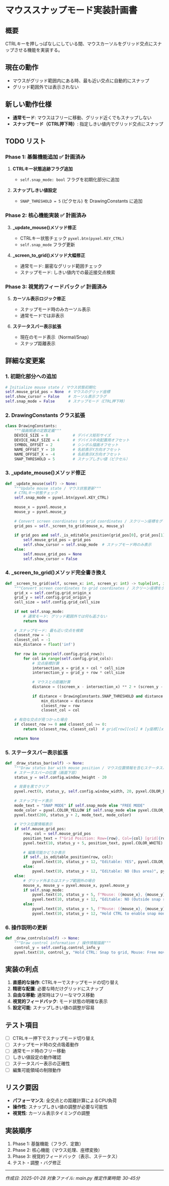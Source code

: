 # マウススナップモード実装計画書

## 概要
CTRLキーを押しっぱなしにしている間、マウスカーソルをグリッド交点にスナップさせる機能を実装する。

## 現在の動作
- マウスがグリッド範囲内にある時、最も近い交点に自動的にスナップ
- グリッド範囲外では表示されない

## 新しい動作仕様
- **通常モード**: マウスはフリーに移動、グリッド近くでもスナップしない
- **スナップモード（CTRL押下時）**: 指定しきい値内でグリッド交点にスナップ

## TODO リスト

### Phase 1: 基盤機能追加 ✅ 計画済み
1. **CTRLキー状態追跡フラグ追加**
   - `self.snap_mode: bool` フラグを初期化部分に追加
   
2. **スナップしきい値設定**
   - `SNAP_THRESHOLD = 5` (ピクセル) を DrawingConstants に追加

### Phase 2: 核心機能実装 ✅ 計画済み
3. **_update_mouse()メソッド修正**
   - CTRLキー状態チェック `pyxel.btn(pyxel.KEY_CTRL)`
   - `self.snap_mode` フラグ更新

4. **_screen_to_grid()メソッド大幅修正**
   - 通常モード: 厳密なグリッド範囲チェック
   - スナップモード: しきい値内での最近接交点検索

### Phase 3: 視覚的フィードバック ✅ 計画済み
5. **カーソル表示ロジック修正**
   - スナップモード時のみカーソル表示
   - 通常モードでは非表示

6. **ステータスバー表示拡張**
   - 現在のモード表示（Normal/Snap）
   - スナップ距離表示

## 詳細な変更案

### 1. 初期化部分への追加
```python
# Initialize mouse state / マウス状態初期化
self.mouse_grid_pos = None  # マウスのグリッド座標
self.show_cursor = False    # カーソル表示フラグ
self.snap_mode = False      # スナップモード（CTRL押下時）
```

### 2. DrawingConstants クラス拡張
```python
class DrawingConstants:
    """描画関連の定数定義"""
    DEVICE_SIZE = 8           # デバイス矩形サイズ
    DEVICE_HALF_SIZE = 4      # デバイス中央配置用オフセット
    SYMBOL_OFFSET = 2         # シンボル描画オフセット
    NAME_OFFSET_Y = 10        # 名前表示Y方向オフセット
    NAME_OFFSET_X = -4        # 名前表示X方向オフセット
    SNAP_THRESHOLD = 5        # スナップしきい値（ピクセル）
```

### 3. _update_mouse()メソッド修正
```python
def _update_mouse(self) -> None:
    """Update mouse state / マウス状態更新"""
    # CTRLキー状態チェック
    self.snap_mode = pyxel.btn(pyxel.KEY_CTRL)
    
    mouse_x = pyxel.mouse_x
    mouse_y = pyxel.mouse_y
    
    # Convert screen coordinates to grid coordinates / スクリーン座標をグリッド座標に変換
    grid_pos = self._screen_to_grid(mouse_x, mouse_y)
    
    if grid_pos and self._is_editable_position(grid_pos[0], grid_pos[1]):
        self.mouse_grid_pos = grid_pos
        self.show_cursor = self.snap_mode  # スナップモード時のみ表示
    else:
        self.mouse_grid_pos = None
        self.show_cursor = False
```

### 4. _screen_to_grid()メソッド完全書き換え
```python
def _screen_to_grid(self, screen_x: int, screen_y: int) -> tuple[int, int] | None:
    """Convert screen coordinates to grid coordinates / スクリーン座標をグリッド座標に変換"""
    grid_x = self.config.grid_origin_x
    grid_y = self.config.grid_origin_y
    cell_size = self.config.grid_cell_size
    
    if not self.snap_mode:
        # 通常モード: グリッド範囲外では何も返さない
        return None
    
    # スナップモード: 最も近い交点を検索
    closest_row = -1
    closest_col = -1
    min_distance = float('inf')
    
    for row in range(self.config.grid_rows):
        for col in range(self.config.grid_cols):
            # 交点座標計算
            intersection_x = grid_x + col * cell_size
            intersection_y = grid_y + row * cell_size
            
            # マウスとの距離計算
            distance = ((screen_x - intersection_x) ** 2 + (screen_y - intersection_y) ** 2) ** 0.5
            
            if distance < DrawingConstants.SNAP_THRESHOLD and distance < min_distance:
                min_distance = distance
                closest_row = row
                closest_col = col
    
    # 有効な交点が見つかった場合
    if closest_row >= 0 and closest_col >= 0:
        return (closest_row, closest_col)  # grid[row][col] # [y座標][x座標] の順序
    
    return None
```

### 5. ステータスバー表示拡張
```python
def _draw_status_bar(self) -> None:
    """Draw status bar with mouse position / マウス位置情報を含むステータスバー描画"""
    # ステータスバーの位置（画面下部）
    status_y = self.config.window_height - 20
    
    # 背景を黒でクリア
    pyxel.rect(0, status_y, self.config.window_width, 20, pyxel.COLOR_BLACK)
    
    # スナップモード表示
    mode_text = "SNAP MODE" if self.snap_mode else "FREE MODE"
    mode_color = pyxel.COLOR_YELLOW if self.snap_mode else pyxel.COLOR_WHITE
    pyxel.text(200, status_y + 2, mode_text, mode_color)
    
    # マウス位置情報表示
    if self.mouse_grid_pos:
        row, col = self.mouse_grid_pos
        position_text = f"Grid Position: Row={row}, Col={col} [grid[{row}][{col}]]"
        pyxel.text(10, status_y + 5, position_text, pyxel.COLOR_WHITE)
        
        # 編集可能かどうか表示
        if self._is_editable_position(row, col):
            pyxel.text(10, status_y + 12, "Editable: YES", pyxel.COLOR_GREEN)
        else:
            pyxel.text(10, status_y + 12, "Editable: NO (Bus area)", pyxel.COLOR_RED)
    else:
        # グリッド外またはスナップ範囲外の場合
        mouse_x, mouse_y = pyxel.mouse_x, pyxel.mouse_y
        if self.snap_mode:
            pyxel.text(10, status_y + 5, f"Mouse: ({mouse_x}, {mouse_y}) - No snap target", pyxel.COLOR_GRAY)
            pyxel.text(10, status_y + 12, "Editable: NO (Outside snap range)", pyxel.COLOR_RED)
        else:
            pyxel.text(10, status_y + 5, f"Mouse: ({mouse_x}, {mouse_y}) - Free movement", pyxel.COLOR_GRAY)
            pyxel.text(10, status_y + 12, "Hold CTRL to enable snap mode", pyxel.COLOR_CYAN)
```

### 6. 操作説明の更新
```python
def _draw_controls(self) -> None:
    """Draw control information / 操作情報描画"""
    control_y = self.config.control_info_y
    pyxel.text(10, control_y, "Hold CTRL: Snap to grid, Mouse: Free movement, Q-Quit", pyxel.COLOR_WHITE)
```

## 実装の利点
1. **直感的な操作**: CTRLキーでスナップモードの切り替え
2. **精密な配置**: 必要な時だけグリッドにスナップ
3. **自由な移動**: 通常時はフリーなマウス移動
4. **視覚的フィードバック**: モード状態の明確な表示
5. **設定可能**: スナップしきい値の調整が容易

## テスト項目
- [ ] CTRLキー押下でスナップモード切り替え
- [ ] スナップモード時の交点吸着動作
- [ ] 通常モード時のフリー移動
- [ ] しきい値設定の動作確認
- [ ] ステータスバー表示の正確性
- [ ] 編集可能領域の制限動作

## リスク要因
- **パフォーマンス**: 全交点との距離計算によるCPU負荷
- **操作性**: スナップしきい値の調整が必要な可能性
- **視覚性**: カーソル表示タイミングの調整

## 実装順序
1. Phase 1: 基盤機能（フラグ、定数）
2. Phase 2: 核心機能（マウス処理、座標変換）
3. Phase 3: 視覚的フィードバック（表示、ステータス）
4. テスト・調整・バグ修正

---
*作成日: 2025-01-28*
*対象ファイル: main.py*
*推定作業時間: 30-45分*